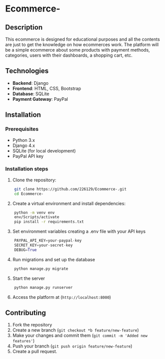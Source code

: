 # Ecommerce-
## Description 
This ecommerce is designed for educational purposes and all the contents are just to get the knowledge on how ecommerces work. The platform will be a simple ecommerce about some products with payment methods, categories, users with their dashboards, a shopping cart, etc.

## Technologies
- **Backend**: Django
- **Frontend**: HTML, CSS, Bootstrap
- **Database**: SQLite
- **Payment Gateway**: PayPal

## **Installation**
### **Prerequisites** 
- Python 3.x
- Django 4.x
- SQLite (for local development)
- PayPal API key

### **Installation steps**
1. Clone the repository:
```bash
    git clone https://github.com/226129/Ecommerce-.git
    cd Ecommerce-
```

2. Create a virtual environment and install dependencies: 
```bash
    python -m venv env 
    env/Scripts/activate
    pip install -r requirements.txt
```

3. Set environment variables creating a .env file with your API keys
```python 
    PAYPAL_API_KEY=your-paypal-key
    SECRET_KEY=your-secret-key
    DEBUG=True
```

4. Run migrations and set up the database 
```bash
    python manage.py migrate
```

5. Start the server 
```bash 
    python manage.py runserver 
```
6. Access the platform at (`http://localhost:8000`)


## Contributing 
1. Fork the repository
2. Create a new branch (`git checkout *b feature/new-feature`)
3. Make your changes and commit them (`git commit -m 'Added new features'`)
4. Push your branch (`git push origin feature/new-feature`)
5. Create a pull request.
